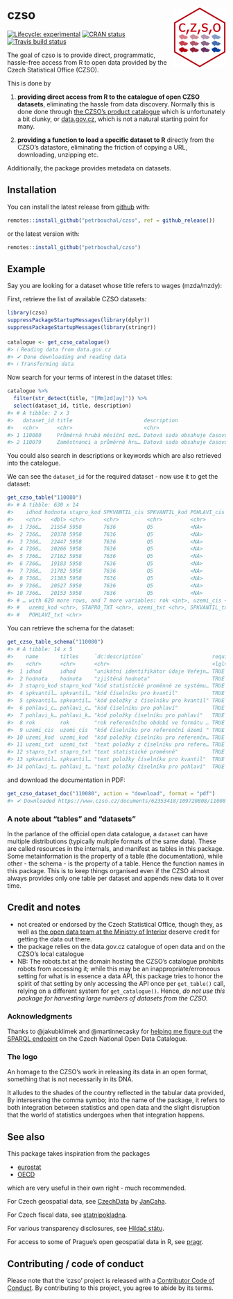 
<!-- README.md is generated from README.Rmd. Please edit that file -->

# czso <img src='man/figures/logo.png' align="right" height="138" />

<!-- badges: start -->

[![Lifecycle:
experimental](https://img.shields.io/badge/lifecycle-experimental-orange.svg)](https://www.tidyverse.org/lifecycle/#experimental)
[![CRAN
status](https://www.r-pkg.org/badges/version/czso)](https://CRAN.R-project.org/package=czso)
[![Travis build
status](https://travis-ci.org/petrbouchal/czso.svg?branch=master)](https://travis-ci.org/petrbouchal/czso)
<!-- badges: end -->

The goal of czso is to provide direct, programmatic, hassle-free access
from R to open data provided by the Czech Statistical Office (CZSO).

This is done by

1.  **providing direct access from R to the catalogue of open CZSO
    datasets**, eliminating the hassle from data discovery. Normally
    this is done done through [the CZSO’s product
    catalogue](https://www.czso.cz/csu/czso/otevrena-data-v-katalogu-produktu-csu)
    which is unfortunately a bit clunky, or
    [data.gov.cz](https://data.gov.cz), which is not a natural starting
    point for many.

2.  **providing a function to load a specific dataset to R** directly
    from the CZSO’s datastore, eliminating the friction of copying a
    URL, downloading, unzipping etc.

Additionally, the package provides metadata on datasets.

## Installation

You can install the latest release from
[github](https://github.com/petrbouchal/czso) with:

``` r
remotes::install_github("petrbouchal/czso", ref = github_release())
```

or the latest version with:

``` r
remotes::install_github("petrbouchal/czso")
```

## Example

Say you are looking for a dataset whose title refers to wages
(mzda/mzdy):

First, retrieve the list of available CZSO datasets:

``` r
library(czso)
suppressPackageStartupMessages(library(dplyr))
suppressPackageStartupMessages(library(stringr))

catalogue <- get_czso_catalogue()
#> ℹ Reading data from data.gov.cz
#> ✔ Done downloading and reading data
#> ℹ Transforming data
```

Now search for your terms of interest in the dataset titles:

``` r
catalogue %>% 
  filter(str_detect(title, "[Mm]zd[ay]")) %>% 
  select(dataset_id, title, description)
#> # A tibble: 2 x 3
#>   dataset_id title                       description                            
#>   <chr>      <chr>                       <chr>                                  
#> 1 110080     Průměrná hrubá měsíční mzd… Datová sada obsahuje časovou řadu prům…
#> 2 110079     Zaměstnanci a průměrné hru… Datová sada obsahuje časovou řadu počt…
```

You could also search in descriptions or keywords which are also
retrieved into the catalogue.

We can see the `dataset_id` for the required dataset - now use it to get
the dataset:

``` r
get_czso_table("110080")
#> # A tibble: 630 x 14
#>    idhod hodnota stapro_kod SPKVANTIL_cis SPKVANTIL_kod POHLAVI_cis POHLAVI_kod
#>    <chr>   <dbl> <chr>      <chr>         <chr>         <chr>       <chr>      
#>  1 7366…   21554 5958       7636          Q5            <NA>        <NA>       
#>  2 7366…   20378 5958       7636          Q5            <NA>        <NA>       
#>  3 7366…   22447 5958       7636          Q5            <NA>        <NA>       
#>  4 7366…   20266 5958       7636          Q5            <NA>        <NA>       
#>  5 7366…   27162 5958       7636          Q5            <NA>        <NA>       
#>  6 7366…   19183 5958       7636          Q5            <NA>        <NA>       
#>  7 7366…   21782 5958       7636          Q5            <NA>        <NA>       
#>  8 7366…   21383 5958       7636          Q5            <NA>        <NA>       
#>  9 7366…   20527 5958       7636          Q5            <NA>        <NA>       
#> 10 7366…   20153 5958       7636          Q5            <NA>        <NA>       
#> # … with 620 more rows, and 7 more variables: rok <int>, uzemi_cis <chr>,
#> #   uzemi_kod <chr>, STAPRO_TXT <chr>, uzemi_txt <chr>, SPKVANTIL_txt <chr>,
#> #   POHLAVI_txt <chr>
```

You can retrieve the schema for the dataset:

``` r
get_czso_table_schema("110080")
#> # A tibble: 14 x 5
#>    name       titles     `dc:description`                      required datatype
#>    <chr>      <chr>      <chr>                                 <lgl>    <chr>   
#>  1 idhod      idhod      "unikátní identifikátor údaje Veřejn… TRUE     string  
#>  2 hodnota    hodnota    "zjištěná hodnota"                    TRUE     number  
#>  3 stapro_kod stapro_kod "kód statistické proměnné ze systému… TRUE     string  
#>  4 spkvantil… spkvantil… "kód číselníku pro kvantil"           TRUE     string  
#>  5 spkvantil… spkvantil… "kód položky z číselníku pro kvantil" TRUE     string  
#>  6 pohlavi_c… pohlavi_c… "kód číselníku pro pohlaví"           TRUE     string  
#>  7 pohlavi_k… pohlavi_k… "kód položky číselníku pro pohlaví"   TRUE     string  
#>  8 rok        rok        "rok referenčního období ve formátu … TRUE     number  
#>  9 uzemi_cis  uzemi_cis  "kód číselníku pro referenční území " TRUE     string  
#> 10 uzemi_kod  uzemi_kod  "kód položky číselníku pro referenčn… TRUE     string  
#> 11 uzemi_txt  uzemi_txt  "text položky z číselníku pro refere… TRUE     string  
#> 12 stapro_txt stapro_txt "text statistické proměnné"           TRUE     string  
#> 13 spkvantil… spkvantil… "text položky číselníku pro kvantil"  TRUE     string  
#> 14 pohlavi_t… pohlavi_t… "text položky číselníku pro pohlaví"  TRUE     string
```

and download the documentation in PDF:

``` r
get_czso_dataset_doc("110080", action = "download", format = "pdf")
#> ✔ Downloaded https://www.czso.cz/documents/62353418/109720808/110080-19dds.pdf to 110080-19dds.pdf
```

### A note about “tables” and “datasets”

In the parlance of the official open data catalogue, a `dataset` can
have multiple distributions (typically multiple formats of the same
data). These are called resources in the internals, and manifest as
tables in this package. Some metainformation is the property of a table
(the documentation), while other - the schema - is the property of a
table. Hence the function names in this package. This is to keep things
organised even if the CZSO almost always provides only one table per
dataset and appends new data to it over time.

## Credit and notes

  - not created or endorsed by the Czech Statistical Office, though
    they, as well as [the open data team at the Ministry of
    Interior](https://data.gov.cz/) deserve credit for getting the data
    out there.
  - the package relies on the data.gov.cz catalogue of open data and on
    the CZSO’s local catalogue
  - NB: The robots.txt at the domain hosting the CZSO’s catalogue
    prohibits robots from accessing it; while this may be an
    inappropriate/erroneous setting for what is in essence a data API,
    this package tries to honor the spirit of that setting by only
    accessing the API once per `get_table()` call, relying on a
    different system for `get_catalogue()`. Hence, *do not use this
    package for harvesting large numbers of datasets from the CZSO.*

### Acknowledgments

Thanks to @jakubklimek and @martinnecasky for [helping me figure
out](https://github.com/opendata-mvcr/nkod/issues/19) the [SPARQL
endpoint](https://data.gov.cz/sparql) on the Czech National Open Data
Catalogue.

### The logo

An homage to the CZSO’s work in releasing its data in an open format,
something that is not necessarily in its DNA.

It alludes to the shades of the country reflected in the tabular data
provided, By intersersing the comma symbo; into the name of the package,
it refers to both integration between statistics and open data and the
slight disruption that the world of statistics undergoes when that
integration happens.

## See also

This package takes inspiration from the packages

  - [eurostat](https://github.com/rOpenGov/eurostat/)
  - [OECD](https://github.com/expersso/OECD)

which are very useful in their own right - much recommended.

For Czech geospatial data, see
[CzechData](https://github.com/JanCaha/CzechData/) by
[JanCaha](https://github.com/JanCaha/).

For Czech fiscal data, see
[statnipokladna](https://github.com/petrbouchal/statnipokladna).

For various transparency disclosures, see [Hlídač
státu](https://hlidacstatu.cz).

For access to some of Prague’s open geospatial data in R, see
[pragr](https://github.com/petrbouchal/pragr).

## Contributing / code of conduct

Please note that the ‘czso’ project is released with a [Contributor Code
of Conduct](CODE_OF_CONDUCT.md). By contributing to this project, you
agree to abide by its terms.
